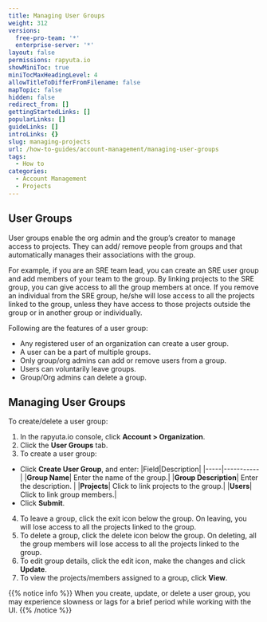```yaml
---
title: Managing User Groups
weight: 312
versions:
  free-pro-team: '*'
  enterprise-server: '*'
layout: false
permissions: rapyuta.io
showMiniToc: true
miniTocMaxHeadingLevel: 4
allowTitleToDifferFromFilename: false
mapTopic: false
hidden: false
redirect_from: []
gettingStartedLinks: []
popularLinks: []
guideLinks: []
introLinks: {}
slug: managing-projects
url: /how-to-guides/account-management/managing-user-groups
tags:
  - How to
categories:
  - Account Management
  - Projects
---
```


## User Groups

User groups enable the org admin and the group’s creator to manage access to projects. They can add/ remove people from groups and that automatically manages their associations with the group.  

For example, if you are an SRE team lead, you can create an SRE user group and add members of your team to the group. By linking projects to the SRE group, you can give access to all the group members at once. If you remove an individual from the SRE group, he/she will lose access to all the projects linked to the group, unless they have access to those projects outside the group or in another group or individually.

Following are the features of a user group:

* Any registered user of an organization can create a user group.
* A user can be a part of multiple groups.
* Only group/org admins can add or remove users from a group.
* Users can voluntarily leave groups.
* Group/Org admins can delete a group.

## Managing User Groups

To create/delete a user group:

1. In the rapyuta.io console, click **Account > Organization**. 
2. Click the **User Groups** tab.
3. To create a user group:
  * Click **Create User Group**, and enter:
    |Field|Description|
    |-----|-----------|
    |**Group Name**| Enter the name of the group.|
    |**Group Description**| Enter the description. |
    |**Projects**| Click to link projects to the group.|
    |**Users**| Click to link group members.|
  * Click **Submit**.
4. To leave a group, click the exit icon below the group. On leaving, you will lose access to all the projects linked to the group. 
5. To delete a group, click the delete icon below the group. On deleting, all the group members will lose access to all the projects linked to the group.
6. To edit group details, click the edit icon, make the changes and click **Update**.
7. To view the projects/members assigned to a group, click **View**.

{{% notice info %}}
When you create, update, or delete a user group, you may experience slowness or lags for a brief period while working with the UI.
{{% /notice %}}










